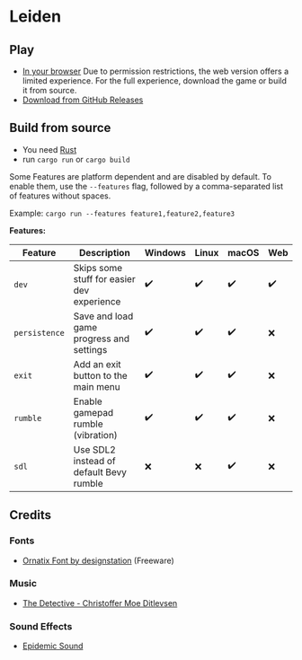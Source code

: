 # Leiden

## Play

- [In your browser](https://bloodmagesoftware.github.io/leiden/) Due to permission restrictions, the web version offers
  a limited experience. For the full experience, download the game or build it from source.
- [Download from GitHub Releases](https://github.com/bloodmagesoftware/leiden/releases)

## Build from source

- You need [Rust](https://rustup.rs/)
- run `cargo run` or `cargo build`

Some Features are platform dependent and are disabled by default.
To enable them, use the `--features` flag,
followed by a comma-separated list of features without spaces.

Example: `cargo run --features feature1,feature2,feature3`

**Features:**

| Feature       | Description                                | Windows            | Linux              | macOS              | Web                |
|---------------|--------------------------------------------|--------------------|--------------------|--------------------|--------------------|
| `dev`         | Skips some stuff for easier dev experience | :heavy_check_mark: | :heavy_check_mark: | :heavy_check_mark: | :heavy_check_mark: |
| `persistence` | Save and load game progress and settings   | :heavy_check_mark: | :heavy_check_mark: | :heavy_check_mark: | :x:                |
| `exit`        | Add an exit button to the main menu        | :heavy_check_mark: | :heavy_check_mark: | :heavy_check_mark: | :x:                |
| `rumble`      | Enable gamepad rumble (vibration)          | :heavy_check_mark: | :heavy_check_mark: | :heavy_check_mark: | :x:                |
| `sdl`         | Use SDL2 instead of default Bevy rumble    | :x:                | :x:                | :heavy_check_mark: | :x:                |

## Credits

### Fonts

- [Ornatix Font by designstation](https://www.fontspace.com/ornatix-font-f8043) (Freeware)

### Music

- [The Detective - Christoffer Moe Ditlevsen](https://www.epidemicsound.com/track/MGgv4idBGB/)

### Sound Effects

- [Epidemic Sound](https://www.epidemicsound.com/)
